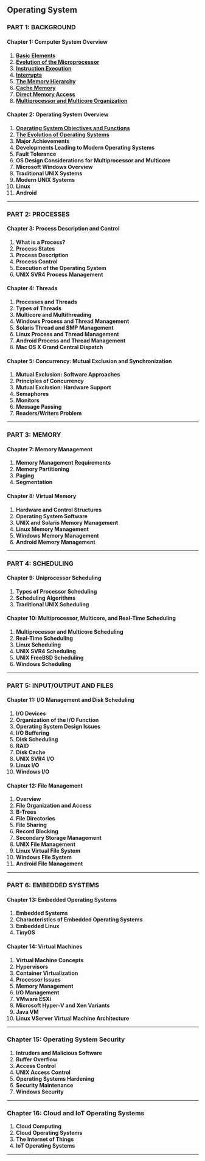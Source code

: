 Operating System
---

### **PART 1: BACKGROUND**
#### **Chapter 1: Computer System Overview**
1. [**Basic Elements**](https://github.com/aw-junaid/Computer-Science/blob/main/Operating%20Systems/Course/1/Basic%20Elements.md)
2. [**Evolution of the Microprocessor**](https://github.com/aw-junaid/Computer-Science/blob/main/Operating%20Systems/Course/1/Evolution%20of%20the%20Microprocessor.md)
3. [**Instruction Execution**](https://github.com/aw-junaid/Computer-Science/blob/main/Operating%20Systems/Course/1/Instruction%20Execution.md)
4. [**Interrupts**](https://github.com/aw-junaid/Computer-Science/blob/main/Operating%20Systems/Course/1/Interrupts.md)
5. [**The Memory Hierarchy**](https://github.com/aw-junaid/Computer-Science/blob/main/Operating%20Systems/Course/1/The%20Memory%20Hierarchy.md)
6. [**Cache Memory**](https://github.com/aw-junaid/Computer-Science/blob/main/Operating%20Systems/Course/1/Cache%20Memory.md)
7. [**Direct Memory Access**](https://github.com/aw-junaid/Computer-Science/blob/main/Operating%20Systems/Course/1/Direct%20Memory%20Access.md)
8. [**Multiprocessor and Multicore Organization**](https://github.com/aw-junaid/Computer-Science/blob/main/Operating%20Systems/Course/1/Multiprocessor%20and%20Multicore%20Organization.md)

#### **Chapter 2: Operating System Overview**
1. [**Operating System Objectives and Functions**](https://github.com/aw-junaid/Computer-Science/blob/main/Operating%20Systems/Course/1/Operating%20System%20Objectives%20and%20Functions.md)
2. [**The Evolution of Operating Systems**](https://github.com/aw-junaid/Computer-Science/blob/main/Operating%20Systems/Course/1/The%20Evolution%20of%20Operating%20Systems.md)
3. **Major Achievements**
4. **Developments Leading to Modern Operating Systems**
5. **Fault Tolerance**
6. **OS Design Considerations for Multiprocessor and Multicore**
7. **Microsoft Windows Overview**
8. **Traditional UNIX Systems**
9. **Modern UNIX Systems**
10. **Linux**
11. **Android**

---

### **PART 2: PROCESSES**
#### **Chapter 3: Process Description and Control**
1. **What is a Process?**
2. **Process States**
3. **Process Description**
4. **Process Control**
5. **Execution of the Operating System**
6. **UNIX SVR4 Process Management**


#### **Chapter 4: Threads**
1. **Processes and Threads**
2. **Types of Threads**
3. **Multicore and Multithreading**
4. **Windows Process and Thread Management**
5. **Solaris Thread and SMP Management**
6. **Linux Process and Thread Management**
7. **Android Process and Thread Management**
8. **Mac OS X Grand Central Dispatch**

#### **Chapter 5: Concurrency: Mutual Exclusion and Synchronization**
1. **Mutual Exclusion: Software Approaches**
2. **Principles of Concurrency**
3. **Mutual Exclusion: Hardware Support**
4. **Semaphores**
5. **Monitors**
6. **Message Passing**
7. **Readers/Writers Problem**

---

### **PART 3: MEMORY**
#### **Chapter 7: Memory Management**
1. **Memory Management Requirements**
2. **Memory Partitioning**
3. **Paging**
4. **Segmentation**

#### **Chapter 8: Virtual Memory**
1. **Hardware and Control Structures**
2. **Operating System Software**
3. **UNIX and Solaris Memory Management**
4. **Linux Memory Management**
5. **Windows Memory Management**
6. **Android Memory Management**

---

### **PART 4: SCHEDULING**
#### **Chapter 9: Uniprocessor Scheduling**
1. **Types of Processor Scheduling**
2. **Scheduling Algorithms**
3. **Traditional UNIX Scheduling**

#### **Chapter 10: Multiprocessor, Multicore, and Real-Time Scheduling**
1. **Multiprocessor and Multicore Scheduling**
2. **Real-Time Scheduling**
3. **Linux Scheduling**
4. **UNIX SVR4 Scheduling**
5. **UNIX FreeBSD Scheduling**
6. **Windows Scheduling**

---

### **PART 5: INPUT/OUTPUT AND FILES**
#### **Chapter 11: I/O Management and Disk Scheduling**
1. **I/O Devices**
2. **Organization of the I/O Function**
3. **Operating System Design Issues**
4. **I/O Buffering**
5. **Disk Scheduling**
6. **RAID**
7. **Disk Cache**
8. **UNIX SVR4 I/O**
9. **Linux I/O**
10. **Windows I/O**

#### **Chapter 12: File Management**
1. **Overview**
2. **File Organization and Access**
3. **B-Trees**
4. **File Directories**
5. **File Sharing**
6. **Record Blocking**
7. **Secondary Storage Management**
8. **UNIX File Management**
9. **Linux Virtual File System**
10. **Windows File System**
11. **Android File Management**

---

### **PART 6: EMBEDDED SYSTEMS**
#### **Chapter 13: Embedded Operating Systems**
1. **Embedded Systems**
2. **Characteristics of Embedded Operating Systems**
3. **Embedded Linux**
4. **TinyOS**

#### **Chapter 14: Virtual Machines**
1. **Virtual Machine Concepts**
2. **Hypervisors**
3. **Container Virtualization**
4. **Processor Issues**
5. **Memory Management**
6. **I/O Management**
7. **VMware ESXi**
8. **Microsoft Hyper-V and Xen Variants**
9. **Java VM**
10. **Linux VServer Virtual Machine Architecture**

---

### **Chapter 15: Operating System Security**
1. **Intruders and Malicious Software**
2. **Buffer Overflow**
3. **Access Control**
4. **UNIX Access Control**
5. **Operating Systems Hardening**
6. **Security Maintenance**
7. **Windows Security**

---

### **Chapter 16: Cloud and IoT Operating Systems**
1. **Cloud Computing**
2. **Cloud Operating Systems**
3. **The Internet of Things**
4. **IoT Operating Systems**

---

